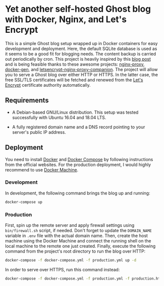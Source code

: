 # Yet another self-hosted Ghost blog with Docker, Nginx, and Let's Encrypt

This is a simple Ghost blog setup wrapped up in Docker containers for easy development and deployment. Here, the default SQLite database is used as it seems to be a good fit for blogging needs. The content backup is carried out periodically by cron. This project is heavily inspired by this [blog post](https://www.metamost.com/ghost-docker-setup/) and is being feasible thanks to these awesome projects: [nginx-proxy](https://github.com/jwilder/nginx-proxy), [docker-gen](https://github.com/jwilder/docker-gen), and [letsencrypt-nginx-proxy-companion](https://github.com/JrCs/docker-letsencrypt-nginx-proxy-companion). The project will allow you to serve a Ghost blog over either HTTP or HTTPS. In the latter case, the free SSL/TLS certificates will be fetched and renewed from the [Let's Encrypt](https://letsencrypt.org/) certificate authority automatically.

## Requirements

* A Debian-based GNU/Linux distribution. This setup was tested successfully with Ubuntu 16.04 and 18.04 LTS.

* A fully registered domain name and a DNS record pointing to your server's public IP address.

## Deployment

You need to install [Docker](https://docs.docker.com/install/linux/docker-ce/ubuntu/) and [Docker Compose](https://docs.docker.com/compose/install/) by following instructions from the official websites. For the production deployment, I would highly recommend to use [Docker Machine](https://docs.docker.com/machine/install-machine/).

### Development

In development, the following command brings the blog up and running:
```bash
docker-compose up
```

### Production

First, spin up the remote server and apply firewall settings using `bin/firewall.sh` script, if needed. Don't forget to update the `DOMAIN_NAME` variable in `.env` file with the actual domain name. Then, create the host machine using the Docker Machine and connect the running shell on the local machine to the remote one just created. Finally, execute the following command from the project's root directory to run the blog over HTTP:
```bash
docker-compose -f docker-compose.yml -f production.yml up -d
```
In order to serve over HTTPS, run this command instead:
```bash
docker-compose -f docker-compose.yml -f production.yml -f production.https.yml up -d
```


